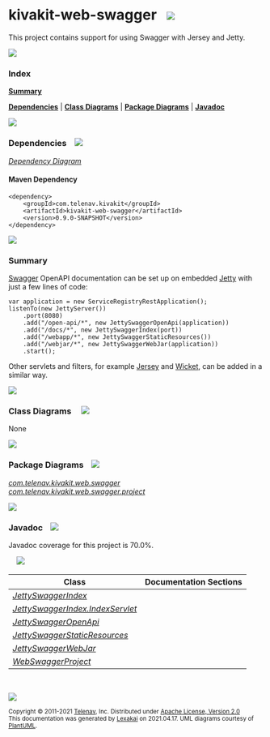 # kivakit-web-swagger &nbsp;&nbsp;![](https://www.kivakit.org/images/books-40.png)

This project contains support for using Swagger with Jersey and Jetty.

![](https://www.kivakit.org/images/horizontal-line.png)

### Index

[**Summary**](#summary)  

[**Dependencies**](#dependencies) | [**Class Diagrams**](#class-diagrams) | [**Package Diagrams**](#package-diagrams) | [**Javadoc**](#javadoc)

![](https://www.kivakit.org/images/horizontal-line.png)

### Dependencies <a name="dependencies"></a> &nbsp;&nbsp; ![](https://www.kivakit.org/images/dependencies-40.png)

[*Dependency Diagram*](https://www.kivakit.org/lexakai/kivakit/kivakit-web/swagger/diagrams/dependencies.svg)

#### Maven Dependency

    <dependency>
        <groupId>com.telenav.kivakit</groupId>
        <artifactId>kivakit-web-swagger</artifactId>
        <version>0.9.0-SNAPSHOT</version>
    </dependency>

![](https://www.kivakit.org/images/short-horizontal-line.png)

[//]: # (start-user-text)

### Summary <a name = "summary"></a>

[Swagger](https://swagger.io) OpenAPI documentation can be set up on embedded [Jetty](https://www.eclipse.org/jetty/) with just a few lines
of code:

    var application = new ServiceRegistryRestApplication();
    listenTo(new JettyServer())
        .port(8080)
        .add("/open-api/*", new JettySwaggerOpenApi(application))
        .add("/docs/*", new JettySwaggerIndex(port))
        .add("/webapp/*", new JettySwaggerStaticResources())
        .add("/webjar/*", new JettySwaggerWebJar(application))
        .start();

Other servlets and filters, for example [Jersey](../jersey/README.md) and [Wicket](../wicket/README.md), can be added in a similar way.

[//]: # (end-user-text)

![](https://www.kivakit.org/images/short-horizontal-line.png)

### Class Diagrams <a name="class-diagrams"></a> &nbsp; &nbsp; ![](https://www.kivakit.org/images/diagram-48.png)

None

![](https://www.kivakit.org/images/short-horizontal-line.png)

### Package Diagrams <a name="package-diagrams"></a> &nbsp;&nbsp; ![](https://www.kivakit.org/images/box-40.png)

[*com.telenav.kivakit.web.swagger*](https://www.kivakit.org/lexakai/kivakit/diagrams/com.telenav.kivakit.web.swagger.svg)  
[*com.telenav.kivakit.web.swagger.project*](https://www.kivakit.org/lexakai/kivakit/diagrams/com.telenav.kivakit.web.swagger.project.svg)

![](https://www.kivakit.org/images/short-horizontal-line.png)

### Javadoc <a name="javadoc"></a> &nbsp;&nbsp; ![](https://www.kivakit.org/images/books-40.png)

Javadoc coverage for this project is 70.0%.  
  
&nbsp; &nbsp;  ![](https://www.kivakit.org/images/meter-70-12.png)



| Class | Documentation Sections |
|---|---|
| [*JettySwaggerIndex*](https://www.kivakit.org/javadoc/kivakit/com/telenav/kivakit/web/swagger/JettySwaggerIndex.html) |  |  
| [*JettySwaggerIndex.IndexServlet*](https://www.kivakit.org/javadoc/kivakit/com/telenav/kivakit/web/swagger/JettySwaggerIndex.IndexServlet.html) |  |  
| [*JettySwaggerOpenApi*](https://www.kivakit.org/javadoc/kivakit/com/telenav/kivakit/web/swagger/JettySwaggerOpenApi.html) |  |  
| [*JettySwaggerStaticResources*](https://www.kivakit.org/javadoc/kivakit/com/telenav/kivakit/web/swagger/JettySwaggerStaticResources.html) |  |  
| [*JettySwaggerWebJar*](https://www.kivakit.org/javadoc/kivakit/com/telenav/kivakit/web/swagger/JettySwaggerWebJar.html) |  |  
| [*WebSwaggerProject*](https://www.kivakit.org/javadoc/kivakit/com/telenav/kivakit/web/swagger/project/WebSwaggerProject.html) |  |  

[//]: # (start-user-text)



[//]: # (end-user-text)

<br/>

![](https://www.kivakit.org/images/horizontal-line.png)

<sub>Copyright &#169; 2011-2021 [Telenav](http://telenav.com), Inc. Distributed under [Apache License, Version 2.0](LICENSE)</sub>  
<sub>This documentation was generated by [Lexakai](https://github.com/Telenav/lexakai) on 2021.04.17. UML diagrams courtesy
of [PlantUML](http://plantuml.com).</sub>

